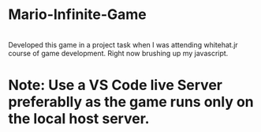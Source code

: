 # Mario-Infinite-Game
<br>
Developed this game in a project task when I was attending whitehat.jr course of game development.
Right now brushing up my javascript.
<br>
<h1>Note: Use a VS Code live Server preferablly as the game runs only on the local host server.</h1>
